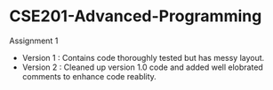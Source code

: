 # CSE201-Advanced-Programming
Assignment 1
  - Version 1 : Contains code thoroughly tested but has messy layout.
  - Version 2 : Cleaned up version 1.0 code and added well elobrated comments to enhance code reablity. 
